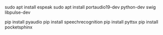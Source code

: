 sudo apt install espeak
sudo apt install portaudio19-dev python-dev swig libpulse-dev

pip install pyaudio
pip install speechrecognition
pip install pyttsx
pip install pocketsphinx

